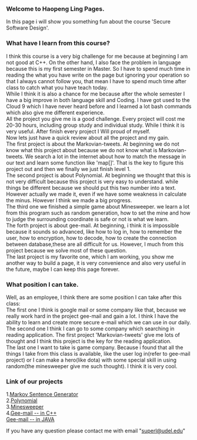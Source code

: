 ### Welcome to Haopeng Ling Pages.
In this page i will show you something fun about the course 'Secure Software Design'.

### What have I learn from this course?
I think this course is a very big challenge for me because at beginning I am not good at C++. On the other hand, I also face the problem in language because this is my first semester in Master. So I have to spend much time in reading the what you have write on the page but ignoring your operation so that I always cannot follow you, that mean I have to spend much time after class to catch what you have teach today.<br>
While I think it is also a chance for me because after the whole semester I have a big improve in both language skill and Coding. I have got used to the Cloud 9 which I have never heard before and I learned a lot bash commands which also give me different experience.<br>
All the project you give me is a good challenge. Every project will cost me 20-30 hours, including group study and individual study. While I think it is very useful. After finish every project I Will proud of myself.<br>
Now lets just have a quick review about all the project and my gain.<br>
The first project is about the Markovian-tweets. At beginning we do not know what this project about because we do not know what is Markovian-tweets. We search a lot in the internet about how to match the message in our text and learn some function like 'map[]'. That is the key to figure this project out and then we finally we just finish level 1.<br>
The second project is about Polynomial. At beginning we thought that this is not very difficult because this project is very easy to understand. while things be different because we should put this two number into a text. However actually we made it, even if we have some weakness in calculate the minus. However I think we made a big progress.<br>
The third one we finished a simple game about Minesweeper. we learn a lot from this program such as random generation, how to set the mine and how to judge the surrounding coordinate is safe or not is what we learn.<br>
The forth project is about gee-mail. At beginning, i think it is impossible because it sounds so advanced, like how to log in, how to remember the user, how to encryption, how to decode, how to create the connection between database,these are all difficult for us. However, I much from this project because we solve most of these question.<br>
The last project is my favorite one, which I am working, you show me another way to build a page, it is very convenience and also very useful in the future, maybe I can keep this page forever.<br>

### What position I can take.
Well, as an employee, I think there are some position I can take after this class:<br>
The first one I think is google mail or some company like that, because we really work hard in the project gee-mail and gain a lot. I think I have the ability to learn and create more secure e-mail which we can use in our daily.<br>
The second one I think I can go to some company which searching in reading application. The first project 'Markovian-tweets' give me lots of thought and I think this project is the key for the reading application.<br>
The last one I want to take is game company. Because i found that all the things I take from this class is available, like the user log in(refer to gee-mail project) or I can make a hero(like dota) with some special skill in using random(the minesweeper give me such thought). I think it is very cool. <br>


### Link of our projects
 1.[Markov Sentence Generator](http://Markov.superl.online/)<br>
 2.[Polynomial](http://polynomial.superl.online/)<br>
 3.[Minesweeper](http://minesweeper.superl.online/)<br>
 4.[Gee-mail -- in C++](http://geemail.superl.online/)<br>
   [Gee-mail -- in JAVA](http://pan.baidu.com/s/1i5nxPbR)<br>

   If you have any question please contact me with email "superl@udel.edu"